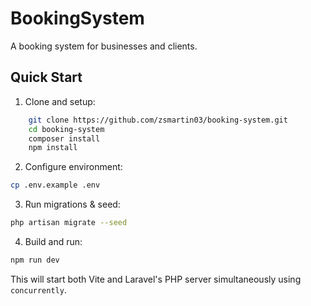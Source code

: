 # BookingSystem

A booking system for businesses and clients.

## Quick Start

1. Clone and setup:

```bash
    git clone https://github.com/zsmartin03/booking-system.git
    cd booking-system
    composer install
    npm install
```

2. Configure environment:

```bash
cp .env.example .env
```

3. Run migrations & seed:

```bash
php artisan migrate --seed
```

4. Build and run:

```bash
npm run dev
```

This will start both Vite and Laravel's PHP server simultaneously using `concurrently`.
